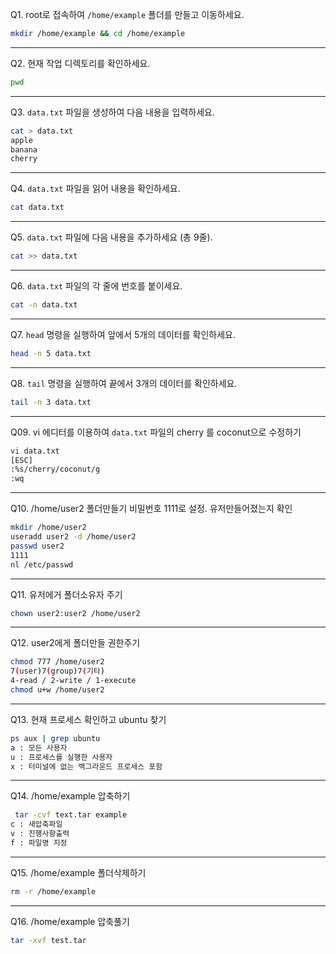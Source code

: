 Q1. root로 접속하여 `/home/example` 폴더를 만들고 이동하세요.  
```bash
mkdir /home/example && cd /home/example
```

---

Q2. 현재 작업 디렉토리를 확인하세요.  
```bash
pwd
```

---

Q3. `data.txt` 파일을 생성하여 다음 내용을 입력하세요.  
```bash
cat > data.txt
apple
banana
cherry
```

---

Q4. `data.txt` 파일을 읽어 내용을 확인하세요.  
```bash
cat data.txt
```

---

Q5. `data.txt` 파일에 다음 내용을 추가하세요 (총 9줄).  
```bash
cat >> data.txt
```

---

Q6. `data.txt` 파일의 각 줄에 번호를 붙이세요.  
```bash
cat -n data.txt
```

---

Q7.  `head` 명령을 실행하여 앞에서 5개의 데이터를 확인하세요.  
```bash
head -n 5 data.txt
```

---

Q8. `tail` 명령을 실행하여 끝에서 3개의 데이터를 확인하세요.  
```bash
tail -n 3 data.txt
```

---

Q09. vi 에디터를 이용하여  `data.txt` 파일의 cherry 를 coconut으로 수정하기
```bash
vi data.txt
[ESC]
:%s/cherry/coconut/g
:wq
```

---

Q10.   /home/user2 폴더만들기 비밀번호  1111로 설정. 유저만들어졌는지 확인
```bash
mkdir /home/user2
useradd user2 -d /home/user2
passwd user2
1111
nl /etc/passwd
```

---

Q11.   유저에거 폴더소유자 주기
```bash
chown user2:user2 /home/user2
```

---

Q12.   user2에게 폴더만들 권한주기
```bash
chmod 777 /home/user2
7(user)7(group)7(기타)
4-read / 2-write / 1-execute
chmod u+w /home/user2
```

---

Q13.  현재 프로세스 확인하고   ubuntu  찾기
```bash
ps aux | grep ubuntu
a : 모든 사용자
u : 프로세스를 실행한 사용자
x : 터미널에 없는 백그라운드 프로세스 포함
```

---

Q14.  /home/example   압축하기
```bash
 tar -cvf text.tar example
c : 새압축파일
v : 진행사항출력
f : 파일명 지정
```

---

Q15.  /home/example   폴더삭제하기
```bash
rm -r /home/example
```

---

Q16.  /home/example   압축풀기
```bash
tar -xvf test.tar
```
